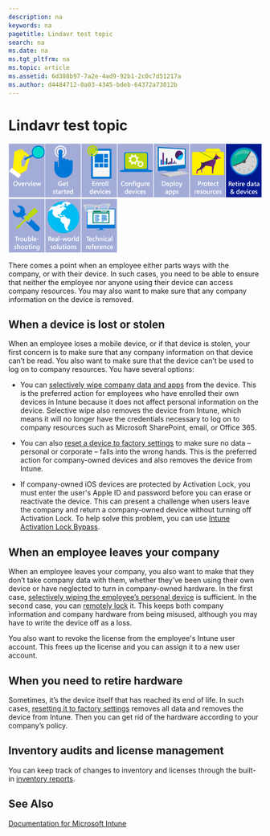 ```yaml
---
description: na
keywords: na
pagetitle: Lindavr test topic
search: na
ms.date: na
ms.tgt_pltfrm: na
ms.topic: article
ms.assetid: 6d388b97-7a2e-4ad9-92b1-2c0c7d51217a
ms.author: d4484712-0a03-4345-bdeb-64372a73012b
---
```

# Lindavr test topic
![](../Image/WIT_Nav_OverviewGray.png)![](../Image/WIT_Nav_GetStartedGray.png)![](../Image/WIT_Nav_EnrollDevicesGray.png)![](../Image/WIT_Nav_ConfigureDevicesGray.png)![](../Image/WIT_Nav_DeployAppsGray.png)![](../Image/WIT_Nav_ProtectResourcesGray.png)![](../Image/WIT_Nav_RetireDataDevices.png)![](../Image/WIT_Nav_TroubleshootingGray.png)![](../Image/WIT_Nav_RealworldSolutionsGray.png)![](../Image/WIT_Nav_TechnicalReferenceGray.png)

There comes a point when an employee either parts ways with the company, or with their device. In such cases, you need to be able to ensure
		   that neither the employee nor anyone using their device can access company resources. You may also want to make sure that any company 
			information on the device is removed.

## When a device is lost or stolen
When an employee loses a mobile device, or if that device is stolen, your first concern is to make sure that any company information on that device can’t be read. You also want to make sure that the device can’t be used to log on to company resources. You have several options:

- You can [selectively wipe company data and apps](https://technet.microsoft.com/library/jj676679.aspx) from the device. This is the preferred action for employees who have enrolled their own devices in Intune because it does not affect personal information on the device. Selective wipe also removes the device from Intune, which means it will no longer have the credentials necessary to log on to company resources such as Microsoft SharePoint, email, or Office 365.

- You can also [reset a device to factory settings](https://technet.microsoft.com/library/jj676679.aspx) to make sure no data – personal or corporate – falls into the wrong hands. This is the preferred action for company-owned devices and also removes the device from Intune.

- If company-owned iOS devices are protected by Activation Lock, you must enter the user's Apple ID and password  before you can erase or reactivate the device. This can present a challenge when users leave the company and return a company-owned device without turning off Activation Lock. To help solve this problem, you can use [Intune Activation Lock Bypass](https://technet.microsoft.com/library/mt414176.aspx).

## When an employee leaves your company
When an employee leaves your company, you also want to make that they don’t take company data with them, whether they’ve been using their own device or have neglected to turn in company-owned hardware.  In the first case, [selectively wiping the employee’s personal device](https://technet.microsoft.com/library/jj676679.aspx) is sufficient. In the second case, you can [remotely lock](https://technet.microsoft.com/library/jj676679.aspx) it. This keeps both company information and company hardware from being misused, although you may have to write the device off as a loss.

You also want to revoke the license from the employee's Intune user account. This frees up the license and you can assign it to a new user  account.

## When you need to retire hardware
Sometimes, it’s the device itself that has reached its end of life. In such cases, [resetting it to factory settings](https://technet.microsoft.com/library/jj676679.aspx)  removes all data and removes the device from Intune. Then you can get rid of the hardware according to your company’s policy.

## Inventory audits and license management
You can keep track of changes to inventory and licenses through the built-in [inventory reports](https://technet.microsoft.com/library/dn646977.aspx).

## See Also
[Documentation for Microsoft Intune](../Topic/Documentation_for_Microsoft_Intune.md)

